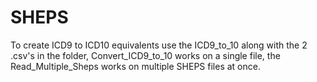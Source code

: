 # SHEPS
To create ICD9 to ICD10 equivalents use the ICD9_to_10 along with the 2 .csv's in the folder, Convert_ICD9_to_10 works on a single file, the Read_Multiple_Sheps works on multiple SHEPS files at once.
